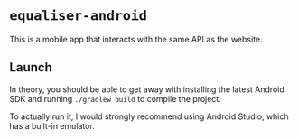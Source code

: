 # `equaliser-android`

This is a mobile app that interacts with the same API as the website.

## Launch

In theory, you should be able to get away with installing the latest Android SDK and running `./gradlew build` to compile the project.

To actually run it, I would strongly recommend using Android Studio, which has a built-in emulator.

